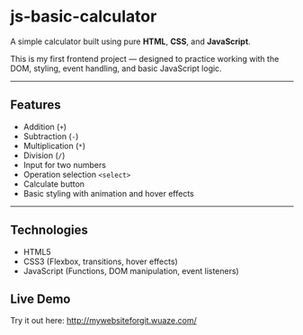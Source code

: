 # js-basic-calculator

A simple calculator built using pure **HTML**, **CSS**, and **JavaScript**.

This is my first frontend project — designed to practice working with the DOM, styling, event handling, and basic JavaScript logic.

---

## Features

- Addition (`+`)
- Subtraction (`-`)
- Multiplication (`*`)
- Division (`/`)
- Input for two numbers
- Operation selection `<select>`
- Calculate button
- Basic styling with animation and hover effects

---

## Technologies

- HTML5
- CSS3 (Flexbox, transitions, hover effects)
- JavaScript (Functions, DOM manipulation, event listeners)

## Live Demo

Try it out here: http://mywebsiteforgit.wuaze.com/
